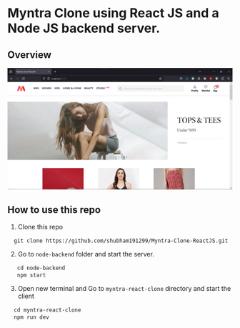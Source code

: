 # Myntra Clone using React JS and a Node JS backend server.
## Overview
![alt text](https://github.com/shubham191299/Myntra-Clone-ReactJS/blob/main/myntra-react-clone/public/images/Myntra%20Home.png?raw=true)

## How to use this repo

1. Clone this repo
```
  git clone https://github.com/shubham191299/Myntra-Clone-ReactJS.git
```
   
2. Go to `node-backend` folder and start the server.
```
   cd node-backend
   npm start
```

3. Open new terminal and Go to `myntra-react-clone` directory and start the client
```
  cd myntra-react-clone
  npm run dev
```
